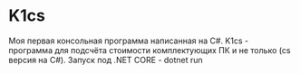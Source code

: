 # K1cs
Моя первая консольная программа написанная на C#.  K1cs - программа для подсчёта стоимости комплектующих ПК и не только (cs версия на C#).
Запуск под .NET CORE - dotnet run
